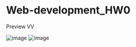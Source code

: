 ﻿# Web-development_HW0

Preview VV

![image](https://github.com/arcarnupab8/Web-development_HW0/assets/115939572/a5ff3427-0561-435f-b4cb-d7c31627a5e8)
![image](https://github.com/arcarnupab8/Web-development_HW0/assets/115939572/348cf78a-c859-4a83-9e9e-64510ea5258b)
